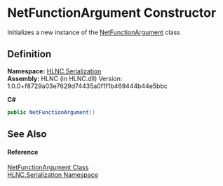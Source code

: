 # NetFunctionArgument Constructor


Initializes a new instance of the <a href="T_HLNC_Serialization_NetFunctionArgument">NetFunctionArgument</a> class



## Definition
**Namespace:** <a href="N_HLNC_Serialization">HLNC.Serialization</a>  
**Assembly:** HLNC (in HLNC.dll) Version: 1.0.0+f8729a03e7629d74435a0f1f1b469444b44e5bbc

**C#**
``` C#
public NetFunctionArgument()
```



## See Also


#### Reference
<a href="T_HLNC_Serialization_NetFunctionArgument">NetFunctionArgument Class</a>  
<a href="N_HLNC_Serialization">HLNC.Serialization Namespace</a>  
